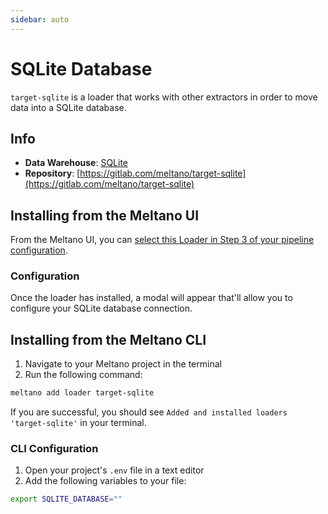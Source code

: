 ```yaml
---
sidebar: auto
---
```


# SQLite Database

`target-sqlite` is a loader that works with other extractors in order to move data into a SQLite database.

## Info

- **Data Warehouse**: [SQLite](https://sqlite.org/)
- **Repository**: [https://gitlab.com/meltano/target-sqlite](https://gitlab.com/meltano/target-sqlite)

## Installing from the Meltano UI

From the Meltano UI, you can [select this Loader in Step 3 of your pipeline configuration](http://localhost:5000/pipelines/loaders).

### Configuration

Once the loader has installed, a modal will appear that'll allow you to configure your SQLite database connection.

## Installing from the Meltano CLI

1. Navigate to your Meltano project in the terminal
2. Run the following command:

```bash
meltano add loader target-sqlite
```

If you are successful, you should see `Added and installed loaders 'target-sqlite'` in your terminal.

### CLI Configuration

1. Open your project's `.env` file in a text editor
1. Add the following variables to your file:

```bash
export SQLITE_DATABASE=""
```
